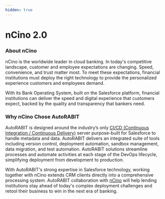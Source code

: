 ```yaml
---
hidden: true
---
```


# nCino 2.0

### About nCino <a href="#about-ncino" id="about-ncino"></a>

nCino is the worldwide leader in cloud banking. In today's competitive landscape, customer and employee expectations are changing. Speed, convenience, and trust matter most. To meet these expectations, financial institutions must deploy the right technology to provide the personalized experience customers and employees demand.

With its Bank Operating System, built on the Salesforce platform, financial institutions can deliver the speed and digital experience that customers expect, backed by the quality and transparency that bankers need.

### Why nCino Chose AutoRABIT <a href="#why-ncino-chose-autorabit" id="why-ncino-chose-autorabit"></a>

AutoRABIT is designed around the industry’s only [CI/CD (Continuous Integration / Continuous Delivery)](https://www.autorabit.com/blog/avoid-these-common-salesforce-ci-cd-mistakes/) server purpose-built for Salesforce to handle metadata and data. AutoRABIT delivers an integrated suite of tools including version control, deployment automation, sandbox management, data migration, and test automation. AutoRABIT solutions streamline processes and automate activities at each stage of the DevOps lifecycle, simplifying deployment from development to production.

With AutoRABIT's strong expertise in Salesforce technology, working together with nCino extends CRM clients directly into a comprehensive processing system. AutoRABIT collaboration with [nCino](https://www.autorabit.com/industry-solution/banking-financial-services-ncino/) will help lending institutions stay ahead of today's complex deployment challenges and retool their business to win in the next era of banking.
